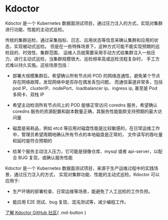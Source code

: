 # Kdoctor

Kdoctor 是一个 Kubernetes 数据面测试项目，通过压力注入的方式，实现对集群进行功能、性能的主动式巡检。

传统的集群巡检，通过采集指标、日志、应用状态等信息来确认集群和应用的状态，实现被动式巡检。
但是在一些特殊场景下，这种方式可能不能实现预期的巡检目的、时效性、集群范围，
运维人员就需要采用手动方式给集群注入一些压力，进行主动式巡检，当集群规模很大、巡检频率高或巡检流程复杂时，
手工方式难以持久实施。这些场景包括：

- 部署大规模集群后，希望确认所有节点间 POD 的网络连通性，避免某个节点存在网络故障，发现网络中是否存在偶发丢包问题，
  而通信渠道非常多，包括 pod IP、clusterIP、nodePort、loadbalancer ip、ingress ip, 甚至是 Pod 多网卡、双栈 IP

- 希望主动检测所有节点间上的 POD 能够正常访问 coredns 服务，希望确认 coredns 服务的资源配置和副本数量正确，其服务性能能欧支持预期的最大访问量

- 磁盘是易耗品，例如 etcd 等应用对磁盘性能是比较敏感的，在日常运维工作中，管理员希望周期地确认所有节点的本地磁盘是正常的，
  文件读写的吞吐量和延时是符合预期的

- 给某个服务主动注入压力，它可能是镜像仓库、mysql 或者 api-server，以配合 BUG 复现，或确认服务性能

Kdoctor 是一个 Kubernetes 数据面测试项目，来源于生产运维过程中的实践场景，通过压力注入的方式，
实现对集群功能、性能的主动式巡检。Kdoctor 可以应用于:

- 生产环境的部署检查、日常运维等场景，能避免了人工巡检的工作负担。

- 能应用 E2E 测试、bug 复现、混沌测试等，减少编程工作。

[了解 Kdoctor GitHub 社区](https://github.com/kdoctor-io/kdoctor){ .md-button }
